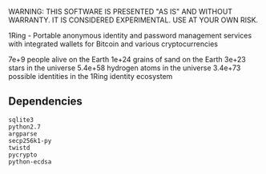 WARNING: THIS SOFTWARE IS PRESENTED "AS IS" AND WITHOUT WARRANTY.  IT IS CONSIDERED EXPERIMENTAL.  USE AT YOUR OWN RISK.

1Ring - Portable anonymous identity and password management services with integrated wallets for Bitcoin and various cryptocurrencies

7e+9 people alive on the Earth 
1e+24 grains of sand on the Earth
3e+23 stars in the universe
5.4e+58 hydrogen atoms in the universe
3.4e+73 possible identities in the 1Ring identity ecosystem

Dependencies 
-------------------
    sqlite3
    python2.7
    argparse
    secp256k1-py
    twistd
    pycrypto
    python-ecdsa